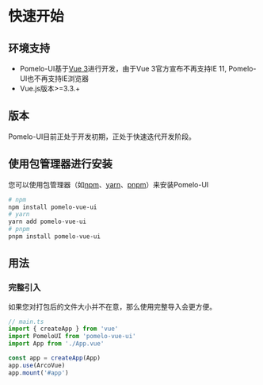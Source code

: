 # 快速开始

## 环境支持

* Pomelo-UI基于[Vue 3](https://vuejs.org/)进行开发，由于Vue 3官方宣布不再支持IE 11, Pomelo-UI也不再支持IE浏览器
* Vue.js版本>=3.3.+

## 版本

Pomelo-UI目前正处于开发初期，正处于快速迭代开发阶段。

## 使用包管理器进行安装

您可以使用包管理器（如[npm](https://www.npmjs.com/)、[yarn](https://yarnpkg.com/)、[pnpm](https://pnpm.io/)）来安装Pomelo-UI

```bash
# npm
npm install pomelo-vue-ui
# yarn
yarn add pomelo-vue-ui
# pnpm
pnpm install pomelo-vue-ui
```

## 用法

### 完整引入

如果您对打包后的文件大小并不在意，那么使用完整导入会更方便。

```typescript
// main.ts
import { createApp } from 'vue'
import PomeloUI from 'pomelo-vue-ui'
import App from './App.vue'

const app = createApp(App)
app.use(ArcoVue)
app.mount('#app')
```
